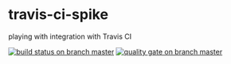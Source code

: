 # travis-ci-spike
playing with integration with Travis CI

[![build status on branch master](https://travis-ci.org/iksnibarg/travis-ci-spike.svg?branch=master)](https://travis-ci.org/iksnibarg/travis-ci-spike)
[![quality gate on branch master](https://sonarcloud.io/api/badges/gate?key=pl.grabinski:travis-ci-spike)](https://sonarcloud.io/dashboard?id=pl.grabinski:travis-ci-spike)